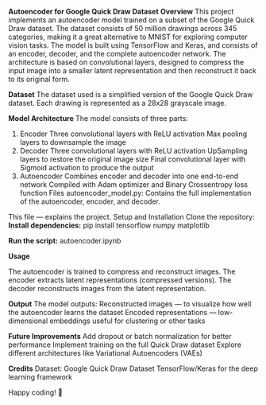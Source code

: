 **Autoencoder for Google Quick Draw Dataset**
**Overview**
This project implements an autoencoder model trained on a subset of the Google Quick Draw dataset. The dataset consists of 50 million drawings across 345 categories, making it a great alternative to MNIST for exploring computer vision tasks.
The model is built using TensorFlow and Keras, and consists of an encoder, decoder, and the complete autoencoder network. The architecture is based on convolutional layers, designed to compress the input image into a smaller latent representation and then reconstruct it back to its original form.

**Dataset**
The dataset used is a simplified version of the Google Quick Draw dataset. Each drawing is represented as a 28x28 grayscale image.

**Model Architecture**
The model consists of three parts:
1. Encoder
Three convolutional layers with ReLU activation
Max pooling layers to downsample the image
2. Decoder
Three convolutional layers with ReLU activation
UpSampling layers to restore the original image size
Final convolutional layer with Sigmoid activation to produce the output
3. Autoencoder
Combines encoder and decoder into one end-to-end network
Compiled with Adam optimizer and Binary Crossentropy loss function
Files
autoencoder_model.py: Contains the full implementation of the autoencoder, encoder, and decoder.


This file — explains the project.
Setup and Installation
Clone the repository:
**Install dependencies:** pip install tensorflow numpy matplotlib

**Run the script:**
autoencoder.ipynb

**Usage**

The autoencoder is trained to compress and reconstruct images.
The encoder extracts latent representations (compressed versions).
The decoder reconstructs images from the latent representation.

**Output**
The model outputs:
Reconstructed images — to visualize how well the autoencoder learns the dataset
Encoded representations — low-dimensional embeddings useful for clustering or other tasks

**Future Improvements**
Add dropout or batch normalization for better performance
Implement training on the full Quick Draw dataset
Explore different architectures like Variational Autoencoders (VAEs)

**Credits**
Dataset: Google Quick Draw Dataset
TensorFlow/Keras for the deep learning framework

Happy coding! 🚀

